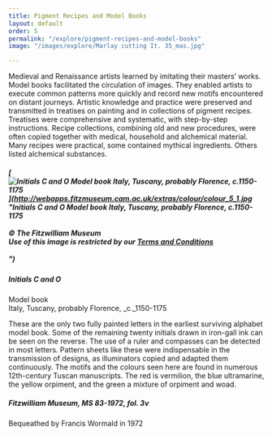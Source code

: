 ```yaml
---
title: Pigment Recipes and Model Books
layout: default
order: 5
permalink: "/explore/pigment-recipes-and-model-books"
image: "/images/explore/Marlay cutting It. 35_mas.jpg"

---
```

Medieval and Renaissance artists learned by imitating their masters’ works. Model books facilitated the circulation of images. They enabled artists to execute common patterns more quickly and record new motifs encountered on distant journeys. Artistic knowledge and practice were preserved and transmitted in treatises on painting and in collections of pigment recipes. Treatises were comprehensive and systematic, with step-by-step instructions. Recipe collections, combining old and new procedures, were often copied together with medical, household and alchemical material. Many recipes were practical, some contained mythical ingredients. Others listed alchemical substances.

##### [![Initials C and O Model book Italy, Tuscany, probably Florence, c.1150-1175](/sites/default/files/colour_5_1.jpg)](http://webapps.fitzmuseum.cam.ac.uk/extras/colour/colour_5_1.jpg "Initials C and O Model book Italy, Tuscany, probably Florence, c.1150-1175<br/><br/>&copy; The Fitzwilliam Museum<br/>Use of this image is restricted by our <a href="http://www.fitzmuseum.cam.ac.uk/aboutus/imagelibrary/termsandcondition">Terms and Conditions</a><br/><br/>")

##### Initials _C_ and _O_  
Model book  
Italy, Tuscany, probably Florence, _c._1150-1175

These are the only two fully painted letters in the earliest surviving alphabet model book. Some of the remaining twenty initials drawn in iron-gall ink can be seen on the reverse. The use of a ruler and compasses can be detected in most letters. Pattern sheets like these were indispensable in the transmission of designs, as illuminators copied and adapted them continuously. The motifs and the colours seen here are found in numerous 12th-century Tuscan manuscripts. The red is vermilion, the blue ultramarine, the yellow orpiment, and the green a mixture of orpiment and woad.

##### Fitzwilliam Museum, MS 83-1972, fol. 3v  
Bequeathed by Francis Wormald in 1972
